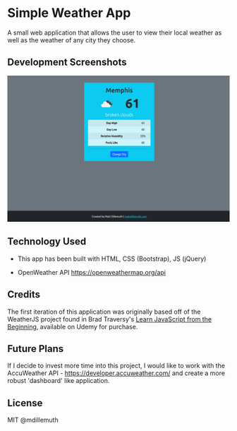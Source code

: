 # Simple Weather App

A small web application that allows the user to view their local weather as well as the weather of any city they choose.

## Development Screenshots

![app screenshot](simple-weather-app.png)

## Technology Used

- This app has been built with HTML, CSS (Bootstrap), JS (jQuery)

- OpenWeather API https://openweathermap.org/api

## Credits

The first iteration of this application was originally based off of the WeatherJS project found in Brad Traversy's [Learn JavaScript from the Beginning](https://www.udemy.com/course/modern-javascript-from-the-beginning/), available on Udemy for purchase.

## Future Plans

If I decide to invest more time into this project, I would like to work with the AccuWeather API - https://developer.accuweather.com/ and create a more robust 'dashboard' like application.

## License

MIT @mdillemuth

